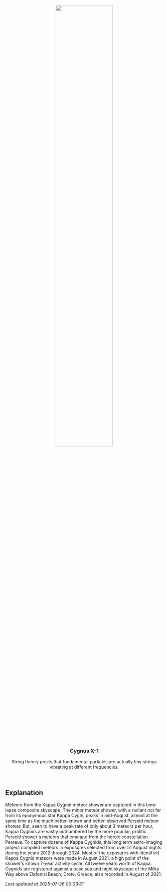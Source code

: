 <p align='center'>
    <img src='https://apod.nasa.gov/apod/image/2507/KCG2021_08_11_Pano_Elafonisi_met_fin-CCMZ_1024px.png' width='60%' />
    <h3 align="center">Cygnus X-1</h3>
    <p align="center">String theory posits that fundamental particles are actually tiny strings vibrating at different frequencies.</p>
</p>
<br/>

Explanation
--
Meteors from the Kappa Cygnid meteor shower are captured in this time-lapse composite skyscape. The minor meteor shower, with a radiant not far from its eponymous star Kappa Cygni, peaks in mid-August, almost at the same time as the much better-known and better-observed Perseid meteor shower. But, seen to have a peak rate of only about 3 meteors per hour, Kappa Cygnids are vastly outnumbered by the more popular, prolific Perseid shower's meteors that emanate from the heroic constellation Perseus. To capture dozens of Kappa Cygnids, this long term astro-imaging project compiled meteors in exposures selected from over 51 August nights during the years 2012 through 2024. Most of the exposures with identified Kappa Cygnid meteors were made in August 2021, a high point of the shower's known 7-year activity cycle. All twelve years worth of Kappa Cygnids are registered against a base sea and night skyscape of the Milky Way above Elafonisi Beach, Crete, Greece, also recorded in August of 2021.


*Last updated at 2025-07-26 00:03:51*
